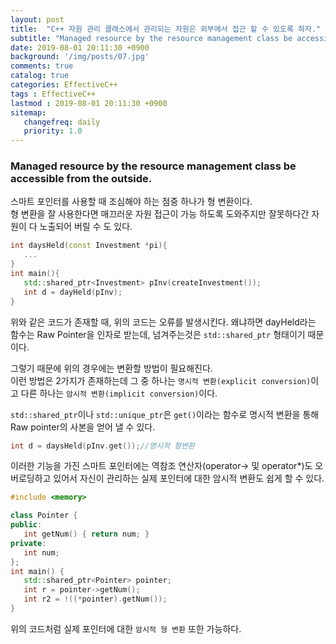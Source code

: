 ```yaml
---
layout: post
title:  "C++ 자원 관리 클래스에서 관리되는 자원은 외부에서 접근 할 수 있도록 하자."
subtitle: "Managed resource by the resource management class be accessible from the outside."
date: 2019-08-01 20:11:30 +0900
background: '/img/posts/07.jpg'
comments: true
catalog: true
categories: EffectiveC++
tags : EffectiveC++
lastmod : 2019-08-01 20:11:30 +0900
sitemap:
   changefreq: daily
   priority: 1.0
---
```


### Managed resource by the resource management class be accessible from the outside.

스마트 포인터를 사용할 때 조심해야 하는 점중 하나가 형 변환이다.  
형 변환을 잘 사용한다면 매끄러운 자원 접근이 가능 하도록 도와주지만 잘못하다간 자원이 다 노출되어 버릴 수 도 있다.

```cpp
int daysHeld(const Investment *pi){
   ...
}
int main(){
   std::shared_ptr<Investment> pInv(createInvestment());
   int d = dayHeld(pInv);
}
```

위와 같은 코드가 존재할 때, 위의 코드는 오류를 발생시킨다. 왜냐하면 dayHeld라는 함수는 Raw Pointer을 인자로 받는데, 넘겨주는것은 `std::shared_ptr` 형태이기 때문이다.

그렇기 때문에 위의 경우에는 변환할 방법이 필요해진다.  
이런 방법은 2가지가 존재하는데 그 중 하나는 `명시적 변환(explicit conversion)`이고 다른 하나는 `암시적 변환(implicit conversion)`이다.

`std::shared_ptr`이나 `std::unique_ptr`은 `get()`이라는 함수로 명시적 변환을 통해 Raw pointer의 사본을 얻어 낼 수 있다.

```cpp
int d = daysHeld(pInv.get());//명시적 형변환
```

이러한 기능을 가진 스마트 포인터에는 역참조 연산자(operator-> 및 operator*)도 오버로딩하고 있어서 자신이 관리하는 실제 포인터에 대한 암시적 변환도 쉽게 할 수 있다.

```cpp
#include <memory>

class Pointer {
public:
   int getNum() { return num; }
private:
   int num;
};
int main() {
   std::shared_ptr<Pointer> pointer;
   int r = pointer->getNum();
   int r2 = !((*pointer).getNum());
}
```

위의 코드처럼 실제 포인터에 대한 `암시적 형 변환` 또한 가능하다.
